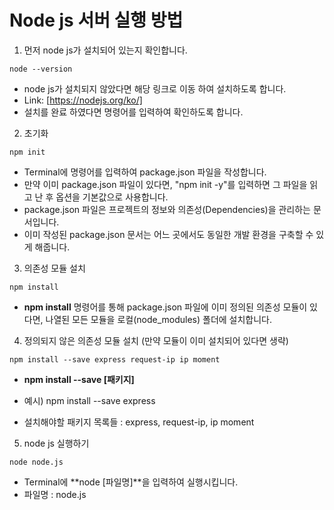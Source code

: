 # Node js 서버 실행 방법
1. 먼저 node js가 설치되어 있는지 확인합니다.
```
node --version
```
- node js가 설치되지 않았다면 해당 링크로 이동 하여 설치하도록 합니다.
- Link: [https://nodejs.org/ko/]
- 설치를 완료 하였다면 명령어를 입력하여 확인하도록 합니다.

2. 초기화
```
npm init
```
- Terminal에 명령어를 입력하여 package.json 파일을 작성합니다.
- 만약 이미 package.json 파일이 있다면, "npm init -y"를 입력하면 그 파일을 읽고 난 후 옵션을 기본값으로 사용합니다.
- package.json 파일은 프로젝트의 정보와 의존성(Dependencies)을 관리하는 문서입니다.
- 이미 작성된 package.json 문서는 어느 곳에서도 동일한 개발 환경을 구축할 수 있게 해줍니다.

3. 의존성 모듈 설치
```
npm install
```
- **npm install** 명령어를 통해 package.json 파일에 이미 정의된 의존성 모듈이 있다면, 나열된 모든 모듈을 로컬(node_modules) 폴더에 설치합니다.

4. 정의되지 않은 의존성 모듈 설치 (만약 모듈이 이미 설치되어 있다면 생략)
```
npm install --save express request-ip ip moment
```
- **npm install --save [패키지]**
- 예시) npm install --save express

- 설치해야할 패키지 목록들 :
express,
request-ip,
ip
moment

5. node js 실행하기
```
node node.js
```
- Terminal에 **node [파일명]**을 입력하여 실행시킵니다.
- 파일명 : node.js